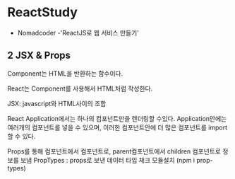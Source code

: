 # ReactStudy
* Nomadcoder -'ReactJS로 웹 서비스 만들기'

## 2 JSX & Props

  Component는 HTML을 반환하는 함수이다.
  
  React는 Component를 사용해서 HTML처럼 작성한다.
  
  JSX: javascript와 HTML사이의 조합 
  
  React Application에서는 하나의 컴포넌트만을 렌더링할 수있다. 
  Application안에는 여러개의 컴포넌트를 넣을 수 있으며, 이러한 컴포넌트안에 더 많은 컴포넌트를 import할 수 있다.

  Props를 통해 컴포넌트에서 컴포넌트로, parent컴포넌트에서 children 컴포넌트로 정보를 보냄
  PropTypes : props로 보낸 데이터 타입 체크 
   모듈설치 (npm i prop-types)
